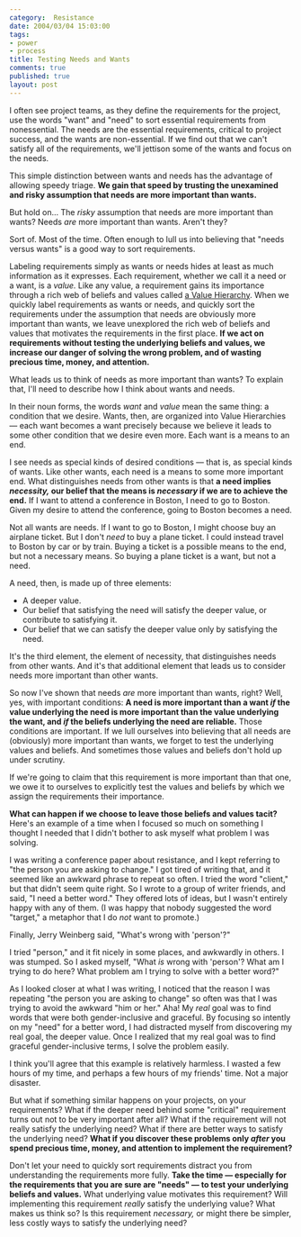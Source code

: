 ```yaml
--- 
category:  Resistance
date: 2004/03/04 15:03:00
tags: 
- power
- process
title: Testing Needs and Wants
comments: true
published: true
layout: post
---
```


<p> I often see project teams, as they define the requirements for the project, use the words "want" and "need" to sort essential requirements from nonessential.  The needs are the essential requirements, critical to project success, and the wants are non-essential.  If we find out that we can't satisfy all of the requirements, we'll jettison some of the wants and focus on the needs. </p>
<p> This simple distinction between wants and needs has the advantage of allowing speedy triage.  <strong>We gain that speed by trusting the unexamined and risky assumption that needs are more important than wants.</strong>
</p>
<p> But hold on...  The <em>risky</em> assumption that needs are more important than wants?  Needs <em>are</em> more important than wants.  Aren't they? </p>
<p> Sort of.  Most of the time.  Often enough to lull us into believing that "needs versus wants" is a good way to sort requirements. </p>
<p> Labeling requirements simply as wants or needs hides at least as much information as it expresses.  Each requirement, whether we call it a need or a want, is a <em>value.</em>  Like any value, a requirement gains its importance through a rich web of beliefs and values called <a href="/2004/02/values/">a Value Hierarchy</a>.  When we quickly label requirements as wants or needs, and quickly sort the requirements under the assumption that needs are obviously more important than wants, we leave unexplored the rich web of beliefs and values that motivates the requirements in the first place.  <strong>If we act on requirements without testing the underlying beliefs and values, we increase our danger of solving the wrong problem, and of wasting precious time, money, and attention.</strong>
</p>
<p> What leads us to think of needs as more important than wants?  To explain that, I'll need to describe how I think about wants and needs. </p>
<p> In their noun forms, the words <em>want</em> and <em>value</em> mean the same thing:  a condition that we desire.  Wants, then, are organized into Value Hierarchies — each want becomes a want precisely because we believe it leads to some other condition that we desire even more.  Each want is a means to an end. </p>
<p> I see needs as special kinds of desired conditions — that is, as special kinds of wants.  Like other wants, each need is a means to some more important end.  What distinguishes needs from other wants is that <strong>a need implies <em>necessity,</em> our belief that the means is <em>necessary</em> if we are to achieve the end.</strong>  If I want to attend a conference in Boston, I need to go to Boston.  Given my desire to attend the conference, going to Boston becomes a need. </p>
<p> Not all wants are needs.  If I want to go to Boston, I might choose buy an airplane ticket.  But I don't <em>need</em> to buy a plane ticket.  I could instead travel to Boston by car or by train.  Buying a ticket is a possible means to the end, but not a necessary means.  So buying a plane ticket is a want, but not a need. </p>
<p> A need, then, is made up of three elements: </p>
<ul>
<li>A deeper value.</li>
<li>Our belief that satisfying the need will satisfy the deeper value, or contribute to satisfying it.</li>
<li>Our belief that we can satisfy the deeper value only by satisfying the need.</li>
</ul>
<p> It's the third element, the element of necessity, that distinguishes needs from other wants.  And it's that additional element that leads us to consider needs more important than other wants. </p>
<p> So now I've shown that needs <em>are</em> more important than wants, right?  Well, yes, with important conditions: <strong>A need is more important than a want <em>if</em> the value underlying the need is more important than the value underlying the want, and <em>if</em> the beliefs underlying the need are reliable.</strong>  Those conditions are important.  If we lull ourselves into believing that all needs are (obviously) more important than wants, we forget to test the underlying values and beliefs.  And sometimes those values and beliefs don't hold up under scrutiny. </p>
<p> If we're going to claim that this requirement is more important than that one, we owe it to ourselves to explicitly test the values and beliefs by which we assign the requirements their importance. </p>
<p>
<strong>What can happen if we choose to leave those beliefs and values tacit?</strong>  Here's an example of a time when I focused so much on something I thought I needed that I didn't bother to ask myself what problem I was solving. </p>
<p> I was writing a conference paper about resistance, and I kept referring to "the person you are asking to change."  I got tired of writing that, and it seemed like an awkward phrase to repeat so often.  I tried the word "client," but that didn't seem quite right.  So I wrote to a group of writer friends, and said, "I need a better word."  They offered lots of ideas, but I wasn't entirely happy with any of them.  (I was happy that nobody suggested the word "target," a metaphor that I do <em>not</em> want to promote.) </p>
<p> Finally, Jerry Weinberg said, "What's wrong with 'person'?" </p>
<p> I tried "person," and it fit nicely in some places, and awkwardly in others.  I was stumped.  So I asked myself, "What <em>is</em> wrong with 'person'?  What am I trying to do here?  What problem am I trying to solve with a better word?" </p>
<p> As I looked closer at what I was writing, I noticed that the reason I was repeating "the person you are asking to change" so often was that I was trying to avoid the awkward "him or her."  Aha!  My <em>real</em> goal was to find words that were both gender-inclusive and graceful.  By focusing so intently on my "need" for a better word, I had distracted myself from discovering my real goal, the deeper value.  Once I realized that my real goal was to find graceful gender-inclusive terms, I solve the problem easily. </p>
<p> I think you'll agree that this example is relatively harmless.  I wasted a few hours of my time, and perhaps a few hours of my friends' time.  Not a major disaster. </p>
<p> But what if something similar happens on your projects, on your requirements?  What if the deeper need behind some "critical" requirement turns out not to be very important after all?  What if the requirement will not really satisfy the underlying need?  What if there are better ways to satisfy the underlying need?  <strong>What if you discover these problems only <em>after</em> you spend precious time, money, and attention to implement the requirement?</strong>
</p>
<p> Don't let your need to quickly sort requirements distract you from understanding the requirements more fully.  <strong>Take the time — especially for the requirements that you are sure are "needs" — to test your underlying beliefs and values.</strong>  What underlying value motivates this requirement?  Will implementing this requirement <em>really</em> satisfy the underlying value?  What makes us think so?  Is this requirement <em>necessary,</em> or might there be simpler, less costly ways to satisfy the underlying need? </p>
